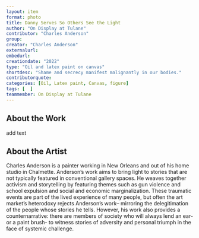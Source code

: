 ```yaml
---
layout: item
format: photo
title: Danny Serves So Others See the Light
author: "On Display at Tulane"
contributor: "Charles Anderson"
group: 
creator: "Charles Anderson"
externalurl: 
embedurl: 
creationdate: "2022"
type: "Oil and latex paint on canvas"
shortdesc: "Shame and secrecy manifest malignantly in our bodies."
contributorquote: 
categories: [Oil, Latex paint, Canvas, figure]
tags: [  ]
teammember: On Display at Tulane
---
```


## About the Work

add text

## About the Artist

Charles Anderson is a painter working in New Orleans and out of his home studio in Chalmette. Anderson’s work aims to bring light to stories that are not typically featured in conventional gallery spaces. He weaves together activism and storytelling by featuring themes such as gun violence and school expulsion and social and economic marginalization. These traumatic events are part of the lived experience of many people, but often the art market’s heterodoxy rejects Anderson’s work– mirroring the delegitimation of the people whose stories he tells. However, his work also provides a counternarrative: there are members of society who will always lend an ear- or a paint brush- to witness stories of adversity and personal triumph in the face of systemic challenge. 
